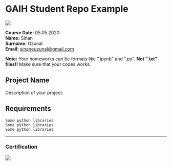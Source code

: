 # GAIH Student Repo Example
![](img/newlogo.png)

**Course Date:** 05.05.2020  
**Name:** Sinan  
**Surname:** Uzunal  
**Email:** sinaneuzunal@gmail.com  

**Note:** Your homeworks can be formats like ".ipynb" and ".py". **Not ".txt" files!!** Make sure that your codes works.  

## Project Name
Description of your project.

## Requirements
```
Some python libraries
Some python libraries
Some python libraries
```
---

### Certification
![](img/TopLearnerCertificate.png)

